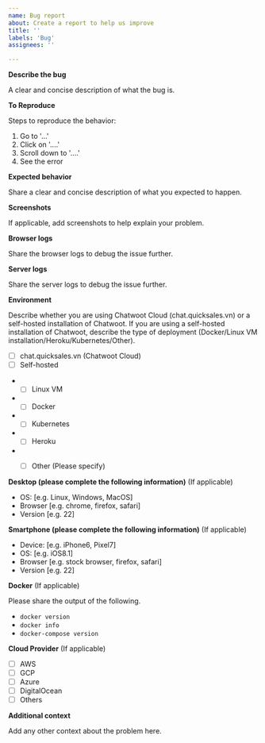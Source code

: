 ```yaml
---
name: Bug report
about: Create a report to help us improve
title: ''
labels: 'Bug'
assignees: ''

---
```


**Describe the bug**

A clear and concise description of what the bug is.

**To Reproduce**

Steps to reproduce the behavior:
1. Go to '...'
2. Click on '....'
3. Scroll down to '....'
4. See the error

**Expected behavior**

Share a clear and concise description of what you expected to happen.

**Screenshots**

If applicable, add screenshots to help explain your problem.

**Browser logs**

Share the browser logs to debug the issue further.

**Server logs**

Share the server logs to debug the issue further.

**Environment**

Describe whether you are using Chatwoot Cloud (chat.quicksales.vn) or a self-hosted installation of Chatwoot. If you are using a self-hosted installation of Chatwoot, describe the type of deployment (Docker/Linux VM installation/Heroku/Kubernetes/Other).

- [ ] chat.quicksales.vn (Chatwoot Cloud)
- [ ] Self-hosted
- - [ ] Linux VM
- - [ ] Docker
- - [ ] Kubernetes
- - [ ] Heroku
- - [ ] Other (Please specify)


**Desktop (please complete the following information)** (If applicable)
 - OS: [e.g. Linux, Windows, MacOS]
 - Browser [e.g. chrome, firefox, safari]
 - Version [e.g. 22]

**Smartphone (please complete the following information)** (If applicable)
 - Device: [e.g. iPhone6, Pixel7]
 - OS: [e.g. iOS8.1]
 - Browser [e.g. stock browser, firefox, safari]
 - Version [e.g. 22]

**Docker** (If applicable)

Please share the output of the following.
- `docker version`
- `docker info`
- `docker-compose version`

**Cloud Provider** (If applicable)
- [ ] AWS
- [ ] GCP
- [ ] Azure
- [ ] DigitalOcean
- [ ] Others

**Additional context**

Add any other context about the problem here.
